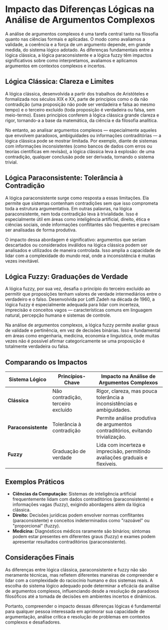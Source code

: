 # Impacto das Diferenças Lógicas na Análise de Argumentos Complexos

A análise de argumentos complexos é uma tarefa central tanto na filosofia quanto nas ciências formais e aplicadas. O modo como avaliamos a validade, a coerência e a força de um argumento depende, em grande medida, do sistema lógico adotado. As diferenças fundamentais entre a lógica clássica, a lógica paraconsistente e a lógica fuzzy têm impactos significativos sobre como interpretamos, avaliamos e aplicamos argumentos em contextos complexos e incertos.

## Lógica Clássica: Clareza e Limites

A lógica clássica, desenvolvida a partir dos trabalhos de Aristóteles e formalizada nos séculos XIX e XX, parte de princípios como o da não contradição (uma proposição não pode ser verdadeira e falsa ao mesmo tempo) e o terceiro excluído (toda proposição é verdadeira ou falsa, sem meio-termo). Esses princípios conferem à lógica clássica grande clareza e rigor, tornando-a a base da matemática, da ciência e da filosofia analítica.

No entanto, ao analisar argumentos complexos — especialmente aqueles que envolvem paradoxos, ambiguidades ou informações contraditórias — a lógica clássica pode se mostrar limitada. Por exemplo, diante de sistemas com informações inconsistentes (como bancos de dados com erros ou teorias científicas em revisão), a lógica clássica leva à explosão: de uma contradição, qualquer conclusão pode ser derivada, tornando o sistema trivial.

## Lógica Paraconsistente: Tolerância à Contradição

A lógica paraconsistente surge como resposta a essas limitações. Ela permite que sistemas contenham contradições sem que isso comprometa toda a estrutura argumentativa. Em outras palavras, na lógica paraconsistente, nem toda contradição leva à trivialidade. Isso é especialmente útil em áreas como inteligência artificial, direito, ética e ciências sociais, onde informações conflitantes são frequentes e precisam ser analisadas de forma produtiva.

O impacto dessa abordagem é significativo: argumentos que seriam descartados ou considerados inválidos na lógica clássica podem ser analisados e utilizados de maneira controlada. Isso amplia a capacidade de lidar com a complexidade do mundo real, onde a inconsistência é muitas vezes inevitável.

## Lógica Fuzzy: Graduações de Verdade

A lógica fuzzy, por sua vez, desafia o princípio do terceiro excluído ao permitir que proposições tenham valores de verdade intermediários entre o verdadeiro e o falso. Desenvolvida por Lotfi Zadeh na década de 1960, a lógica fuzzy é especialmente adequada para lidar com incerteza, imprecisão e conceitos vagos — características comuns em linguagem natural, percepção humana e sistemas de controle.

Na análise de argumentos complexos, a lógica fuzzy permite avaliar graus de validade e pertinência, em vez de decisões binárias. Isso é fundamental em áreas como engenharia, medicina, economia e linguística, onde muitas vezes não é possível afirmar categoricamente se uma proposição é totalmente verdadeira ou falsa.

## Comparando os Impactos

| Sistema Lógico         | Princípios-Chave                  | Impacto na Análise de Argumentos Complexos                |
|------------------------|-----------------------------------|-----------------------------------------------------------|
| **Clássica**           | Não contradição, terceiro excluído| Rigor, clareza, mas pouca tolerância a inconsistências e ambiguidades. |
| **Paraconsistente**    | Tolerância à contradição          | Permite análise produtiva de argumentos contraditórios, evitando trivialização. |
| **Fuzzy**              | Graduação de verdade              | Lida com incerteza e imprecisão, permitindo avaliações graduais e flexíveis. |

## Exemplos Práticos

- **Ciências da Computação:** Sistemas de inteligência artificial frequentemente lidam com dados contraditórios (paraconsistente) e informações vagas (fuzzy), exigindo abordagens além da lógica clássica.
- **Direito:** Decisões jurídicas podem envolver normas conflitantes (paraconsistente) e conceitos indeterminados como "razoável" ou "proporcional" (fuzzy).
- **Medicina:** Diagnósticos médicos raramente são binários; sintomas podem estar presentes em diferentes graus (fuzzy) e exames podem apresentar resultados contraditórios (paraconsistente).

## Considerações Finais

As diferenças entre lógica clássica, paraconsistente e fuzzy não são meramente técnicas, mas refletem diferentes maneiras de compreender e lidar com a complexidade do raciocínio humano e dos sistemas reais. A escolha do sistema lógico adequado pode determinar a eficácia da análise de argumentos complexos, influenciando desde a resolução de paradoxos filosóficos até a tomada de decisões em ambientes incertos e dinâmicos.

Portanto, compreender o impacto dessas diferenças lógicas é fundamental para qualquer pessoa interessada em aprimorar sua capacidade de argumentação, análise crítica e resolução de problemas em contextos complexos e desafiadores.